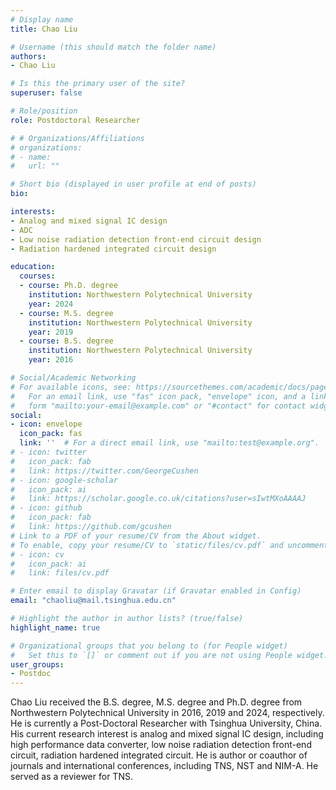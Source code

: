 ```yaml
---
# Display name
title: Chao Liu

# Username (this should match the folder name)
authors:
- Chao Liu

# Is this the primary user of the site?
superuser: false

# Role/position
role: Postdoctoral Researcher

# # Organizations/Affiliations
# organizations:
# - name: 
#   url: ""

# Short bio (displayed in user profile at end of posts)
bio: 

interests:
- Analog and mixed signal IC design
- ADC
- Low noise radiation detection front-end circuit design
- Radiation hardened integrated circuit design

education:
  courses:
  - course: Ph.D. degree
    institution: Northwestern Polytechnical University
    year: 2024
  - course: M.S. degree
    institution: Northwestern Polytechnical University
    year: 2019   
  - course: B.S. degree
    institution: Northwestern Polytechnical University
    year: 2016

# Social/Academic Networking
# For available icons, see: https://sourcethemes.com/academic/docs/page-builder/#icons
#   For an email link, use "fas" icon pack, "envelope" icon, and a link in the
#   form "mailto:your-email@example.com" or "#contact" for contact widget.
social:
- icon: envelope
  icon_pack: fas
  link: ''  # For a direct email link, use "mailto:test@example.org".
# - icon: twitter
#   icon_pack: fab
#   link: https://twitter.com/GeorgeCushen
# - icon: google-scholar
#   icon_pack: ai
#   link: https://scholar.google.co.uk/citations?user=sIwtMXoAAAAJ
# - icon: github
#   icon_pack: fab
#   link: https://github.com/gcushen
# Link to a PDF of your resume/CV from the About widget.
# To enable, copy your resume/CV to `static/files/cv.pdf` and uncomment the lines below.
# - icon: cv
#   icon_pack: ai
#   link: files/cv.pdf

# Enter email to display Gravatar (if Gravatar enabled in Config)
email: "chaoliu@mail.tsinghua.edu.cn"

# Highlight the author in author lists? (true/false)
highlight_name: true

# Organizational groups that you belong to (for People widget)
#   Set this to `[]` or comment out if you are not using People widget.
user_groups:
- Postdoc
---
```

Chao Liu received the B.S. degree, M.S. degree and Ph.D. degree from Northwestern Polytechnical University in 2016, 2019 and 2024, respectively. He is currently a Post-Doctoral Researcher with Tsinghua University, China. His current research interest is analog and mixed signal IC design, including high performance data converter, low noise radiation detection front-end circuit, radiation hardened integrated circuit. He is author or coauthor of journals and international conferences, including TNS, NST and NIM-A. He served as a reviewer for TNS.
